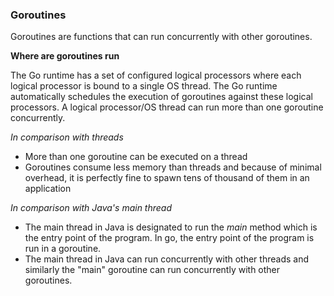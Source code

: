 ### Goroutines

Goroutines are functions that can run concurrently with other goroutines. 

**Where are goroutines run**

The Go runtime has a set of configured logical processors where each logical processor is bound to a single OS thread. 
The Go runtime automatically schedules the execution of goroutines against these logical processors. 
A logical processor/OS thread can run more than one goroutine concurrently.

*In comparison with threads*

* More than one goroutine can be executed on a thread
* Goroutines consume less memory than threads and because of minimal overhead, it is perfectly fine to spawn tens of thousand of them in an application

*In comparison with Java's main thread*

* The main thread in Java is designated to run the *main* method which is the entry point of the program. In go, the entry point of the program is run in a goroutine.
* The main thread in Java can run concurrently with other threads and similarly the "main" goroutine can run concurrently with other goroutines.
